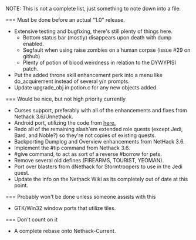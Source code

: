 NOTE: This is not a complete list, just something to note down into a file.

=== Must be done before an actual "1.0" release.
* Extensive testing and bugfixing, there's still plenty of things here.
    * Bottom status bar (mostly) disappears upon death with dump enabled.
    * Segfault when using raise zombies on a human corpse (issue #29 on github)
    * Plenty of potion of blood weirdness in relation to the DYWYPISI patch.
* Put the added throne skill enhancement perk into a menu like do_acquirement instead of several y/n prompts.
* Update upgrade_obj in potion.c for any new objects added.

=== Would be nice, but not high priority currently
* Curses support, preferably with all of the enhancements and fixes from Nethack 3.6/Unnethack.
* Android port, utilizing the code from [here.](https://github.com/gurrhack/SlashEM-Android/)
* Redo all of the remaining slash'em extended role quests (except Jedi, Bard, and Noble?) so they're not copies of existing quests.
* Backporting Dumplog and Overview enhancements from NetHack 3.6.
* Implement the #tip command from Nethack 3.6.
* #give command, to act as sort of a reverse #borrow for pets.
* Remove several old defines (FIREARMS, TOURIST, YEOMAN).
* Port over blasters from dNethack for Stormtroopers to use in the Jedi quest.
* Update the info on the Nethack Wiki as its completely out of date at this point.

=== Probably won't be done unless someone assists with this
* GTK/Win32 window ports that utilize tiles.

=== Don't count on it
* A complete rebase onto Nethack-Current.
